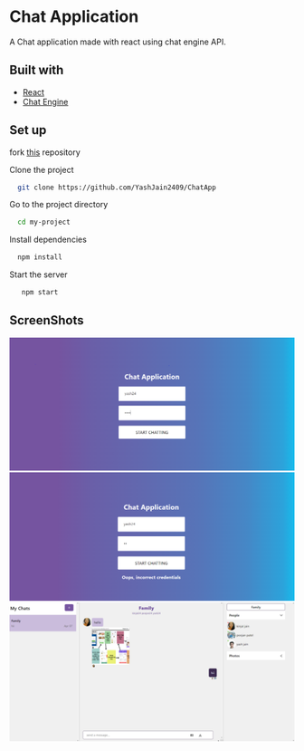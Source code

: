 
# Chat Application

A Chat application made with react using chat engine API.


## Built with
- [React](https://reactjs.org/)
- [Chat Engine](https://chatengine.io/)
## Set up

fork [this](https://github.com/YashJain2409/ResultManagementSystem) repository

Clone the project

```bash
  git clone https://github.com/YashJain2409/ChatApp
```

Go to the project directory

```bash
  cd my-project
```

Install dependencies

```bash
  npm install
```

Start the server

```bash
   npm start
```


## ScreenShots
<img src = "public/Readme/chat_app1.png" width="800"/>
<img src = "public/Readme/chat_app_2.png" width="800"/>
<img src = "public/Readme/chat_app_3.png" width="800"/>